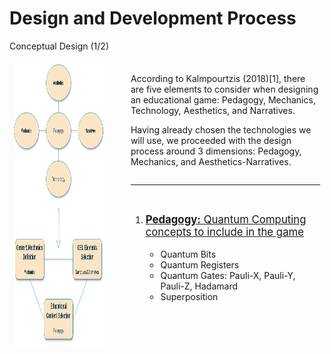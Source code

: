 # Design and Development Process

<p class='slide-subtitle'>Conceptual Design (1/2)</p>

<div class='section-wrapper'>
  <div class='image-wrapper grey-shadow bg-white-smoke rounded-md'>
    <img src='../../assets/conceptual-design.png'/>
  </div>
  <div class='text-wrapper'>
    <div class='section-1'>
      <p>
        According to Kalmpourtzis (2018)<Link class='ref-link' to=''>[1]</Link>, there are five elements to consider when designing an educational game: Pedagogy, Mechanics, Technology, Aesthetics, and Narratives.
      </p>
      <p>
        Having already chosen the technologies we will use, we proceeded with the design process around 3 dimensions: Pedagogy, Mechanics, and Aesthetics-Narratives.
      </p>
    </div>
    <hr class='divider' v-click='+1'/>
    <div class='section-2'
      v-click='+1'
      v-motion
      :initial="{ y: -80 }"
      :enter="{ y: 0 }"
    >
      <ol class='ol-flex'>
        <li><p><strong>Pedagogy:</strong> Quantum Computing concepts to include in the game</p>
          <ul>
            <li>Quantum Bits</li>
            <li>Quantum Registers</li>
            <li>Quantum Gates: Pauli-X, Pauli-Y, Pauli-Z, Hadamard</li>
            <li>Superposition</li>
          </ul>
        </li>
      </ol>
    </div>
  </div>
</div>

<style>
  .section-wrapper {
    display: flex;
    flex-direction: row;
    justify-content: center;
    column-gap: 2em;
  }

  .text-wrapper {
    padding: 0.5em;
    height: max-content;
    display: flex;
    flex-direction: column;
    justify-content: center;
  }

  .section-2 {
    display: flex;
  }

  ol > li > p {
    font-size: larger;
    text-decoration: underline;
  }

  .image-wrapper {
    padding: 0.5em;
    height: max-content;
  }

  .image-wrapper img {
    width: 550px;
    height: 450px;
  }
</style>

